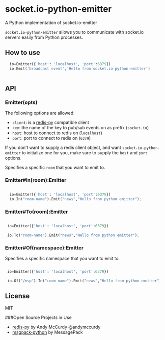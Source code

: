 socket.io-python-emitter
========================

A Python implementation of socket.io-emitter

`socket.io-python-emitter` allows you to communicate with socket.io servers
easily from Python processes.

## How to use

```py
  io=Emitter({'host': 'localhost', 'port':6379})
  io.Emit('broadcast event','Hello from socket.io-python-emitter')
        
```

## API

### Emitter(opts)

The following options are allowed:
- `client`: is a [redis-py](https://github.com/andymccurdy/redis-py) compatible client
- `key`: the name of the key to pub/sub events on as prefix (`socket.io`)
- `host`: host to connect to redis on (`localhost`)
- `port`: port to connect to redis on (`6379`)

If you don't want to supply a redis client object, and want
`socket.io-python-emitter` to initialize one for you, make sure to supply the
`host` and `port` options.

Specifies a specific `room` that you want to emit to.

### Emitter#In(room):Emitter
```py

  io=Emitter({'host': 'localhost', 'port':6379})
  io.In("room-name").Emit("news","Hello from python emitter");
```
### Emitter#To(room):Emitter
```py

 io=Emitter({'host': 'localhost', 'port':6379})
    
 io.To("room-name").Emit("news","Hello from python emitter");
```

### Emitter#Of(namespace):Emitter
Specifies a specific namespace that you want to emit to.
```py

 io=Emitter({'host': 'localhost', 'port':6379})
    
 io.Of("/nsp").In("room-name").Emit("news","Hello from python emitter");
```


## License

MIT

###Open Source Projects in Use
* [redis-py](https://github.com/andymccurdy/redis-py) by Andy McCurdy @andymccurdy
* [msgpack-python](https://github.com/msgpack/msgpack-python) by MessagePack

